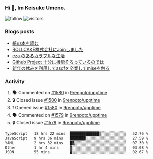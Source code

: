 ### Hi 👋, Im Keisuke Umeno.

<!--
**9renpoto/9renpoto** is a ✨ _special_ ✨ repository because its `README.md` (this file) appears on your GitHub profile.

Here are some ideas to get you started:

- 🔭 I’m currently working on ...
- 🌱 I’m currently learning ...
- 👯 I’m looking to collaborate on ...
- 🤔 I’m looking for help with ...
- 💬 Ask me about ...
- 📫 How to reach me: ...
- 😄 Pronouns: ...
- ⚡ Fun fact: ...
-->

![follow](https://img.shields.io/github/followers/9renpoto?label=Follow&style=social)
![visitors](https://komarev.com/ghpvc/?username=9renpoto&label=Profile%20views&color=0e75b6&style=flat)

### Blogs posts

<!-- BLOG-POST-LIST:START -->
- [紙の本を読む](https://9renpoto.win/entry/2024/02/25/reading-papar-book)
- [ROLLCAKE株式会社にJoinしました](https://9renpoto.win/entry/2024/02/11/join)
- [eza のあるカラフルな生活](https://9renpoto.win/entry/2024/02/01/eza)
- [Github Project 十分に機能そろっているのでは](https://9renpoto.win/entry/2024/01/14/gh-projects)
- [新年の休みを利用してasdfを卒業してmiseを触る](https://9renpoto.win/entry/2024/01/07/mise)
<!-- BLOG-POST-LIST:END -->

### Activity

<!--START_SECTION:activity-->
1. 🗣 Commented on [#1580](https://github.com/9renpoto/upptime/issues/1580#issuecomment-1984997804) in [9renpoto/upptime](https://github.com/9renpoto/upptime)
2. 🔒 Closed issue [#1580](https://github.com/9renpoto/upptime/issues/1580) in [9renpoto/upptime](https://github.com/9renpoto/upptime)
3. ❗ Opened issue [#1580](https://github.com/9renpoto/upptime/issues/1580) in [9renpoto/upptime](https://github.com/9renpoto/upptime)
4. 🗣 Commented on [#1579](https://github.com/9renpoto/upptime/issues/1579#issuecomment-1984987038) in [9renpoto/upptime](https://github.com/9renpoto/upptime)
5. 🔒 Closed issue [#1579](https://github.com/9renpoto/upptime/issues/1579) in [9renpoto/upptime](https://github.com/9renpoto/upptime)
<!--END_SECTION:activity-->

<!--START_SECTION:waka-->

```txt
TypeScript   18 hrs 22 mins  █████████████▒░░░░░░░░░░░   52.76 %
JavaScript   9 hrs 36 mins   ███████░░░░░░░░░░░░░░░░░░   27.59 %
YAML         2 hrs 32 mins   █▓░░░░░░░░░░░░░░░░░░░░░░░   07.30 %
Other        1 hr 4 mins     ▓░░░░░░░░░░░░░░░░░░░░░░░░   03.08 %
JSON         55 mins         ▓░░░░░░░░░░░░░░░░░░░░░░░░   02.67 %
```

<!--END_SECTION:waka-->
